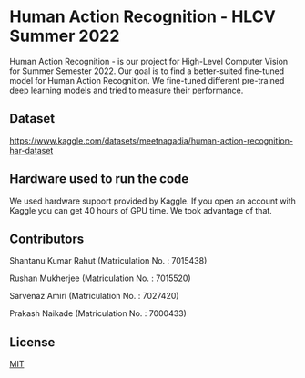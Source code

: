 # Human Action Recognition - HLCV Summer 2022

Human Action Recognition - is our project for High-Level Computer Vision for  Summer Semester 2022. Our goal is to find a better-suited fine-tuned model for Human Action Recognition. We fine-tuned different pre-trained deep learning models and tried to measure their performance. 

## Dataset

https://www.kaggle.com/datasets/meetnagadia/human-action-recognition-har-dataset


## Hardware used to run the code

We used hardware support provided by Kaggle. If you open an account with Kaggle you can get 40 hours of GPU time. We took advantage of that.

## Contributors
Shantanu Kumar Rahut (Matriculation No. : 7015438)

Rushan Mukherjee (Matriculation No. : 7015520)

Sarvenaz Amiri (Matriculation No. : 7027420)

Prakash Naikade (Matriculation No. : 7000433)

## License
[MIT](https://choosealicense.com/licenses/mit/)
